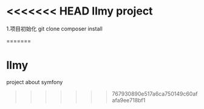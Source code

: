<<<<<<< HEAD
llmy project
============


1.项目初始化
  git clone
  composer install

=======
# llmy
project  about symfony
>>>>>>> 767930890e517a6ca750149c60afafa9ee718bf1
